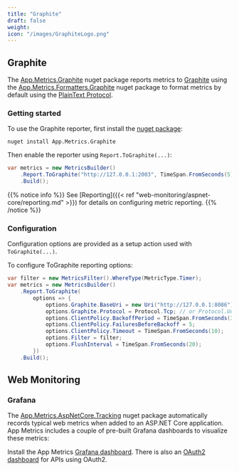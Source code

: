 ```yaml
---
title: "Graphite"
draft: false
weight: 
icon: "/images/GraphiteLogo.png"
---
```


## Graphite

The [App.Metrics.Graphite](https://www.nuget.org/packages/App.Metrics.Graphite/) nuget package reports metrics to [Graphite](https://graphiteapp.org) using the [App.Metrics.Formatters.Graphite](https://www.nuget.org/packages/App.Metrics.Formatters.Graphite/) nuget package to format metrics by default using the [PlainText Protocol](http://graphite.readthedocs.io/en/latest/feeding-carbon.html#the-plaintext-protocol).

### Getting started

<i class="fa fa-hand-o-right"></i> To use the Graphite reporter, first install the [nuget package](https://www.nuget.org/packages/App.Metrics.Graphite/):

```console
nuget install App.Metrics.Graphite
```

<i class="fa fa-hand-o-right"></i> Then enable the reporter using `Report.ToGraphite(...)`:

```csharp
var metrics = new MetricsBuilder()
    .Report.ToGraphite("http://127.0.0.1:2003", TimeSpan.FromSeconds(5))
    .Build();
```

{{% notice info %}}
<i class="fa fa-hand-o-right"></i> See [Reporting]({{< ref "web-monitoring/aspnet-core/reporting.md" >}}) for details on configuring metric reporting.
{{% /notice %}}

### Configuration

Configuration options are provided as a setup action used with `ToGraphite(...)`.

<i class="fa fa-hand-o-right"></i> To configure ToGraphite reporting options:

```csharp
var filter = new MetricsFilter().WhereType(MetricType.Timer);
var metrics = new MetricsBuilder()
    .Report.ToGraphite(
        options => {
            options.Graphite.BaseUri = new Uri("http://127.0.0.1:8086");
            options.Graphite.Protocol = Protocol.Tcp; // or Protocol.Udp
            options.ClientPolicy.BackoffPeriod = TimeSpan.FromSeconds(30);
            options.ClientPolicy.FailuresBeforeBackoff = 5;
            options.ClientPolicy.Timeout = TimeSpan.FromSeconds(10);
            options.Filter = filter;
            options.FlushInterval = TimeSpan.FromSeconds(20);
        })
    .Build();
```

## Web Monitoring

### Grafana

The [App.Metrics.AspNetCore.Tracking](https://www.nuget.org/packages/App.Metrics.AspNetCore.Tracking/) nuget package automatically records typical web metrics when added to an ASP.NET Core application. App Metrics includes a couple of pre-built Grafana dashboards to visualize these metrics:

Install the App Metrics [Grafana dashboard](https://grafana.com/dashboards/2192). There is also an [OAuth2 dashboard](https://grafana.com/dashboards/2198) for APIs using OAuth2.
